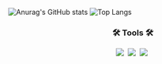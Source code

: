![Anurag's GitHub stats](https://github-readme-stats.vercel.app/api?username=wnstjd6&show_icons=true&theme=radical)
![Top Langs](https://github-readme-stats.vercel.app/api/top-langs/?username=wnstjd6&layout=compact)

<h3 align="center">🛠 Tools 🛠</h3>
<div align="center">
  <img src="https://img.shields.io/badge/git-F05033.svg?style=for-the-badge&logo=git&logoColor=white" />&nbsp
  <img src="https://img.shields.io/badge/github-181717.svg?style=for-the-badge&logo=github&logoColor=white" />&nbsp
  <img src="https://img.shields.io/badge/Notion-F3F3F3.svg?style=for-the-badge&logo=notion&logoColor=black" />&nbsp
</div>


